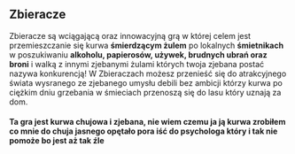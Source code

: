 ## Zbieracze

Zbieracze są wciągającą oraz innowacyjną grą w której celem jest przemieszczanie się kurwa **śmierdzącym żulem** po lokalnych **śmietnikach** w poszukiwaniu __alkoholu, papierosów, używek, brudnych ubrań oraz broni__ i walką z innymi zjebanymi żulami których twoja zjebana postać nazywa konkurencją! W Zbieraczach możesz przenieść się do atrakcyjnego świata wysranego ze zjebanego umysłu debili bez ambicji którzy kurwa po ciężkim dniu grzebania w śmieciach przenoszą się do lasu który uznają za dom.

#### Ta gra jest kurwa chujowa i zjebana, nie wiem czemu ja ją kurwa zrobiłem co mnie do chuja jasnego opętało pora iść do psychologa który i tak nie pomoże bo jest aż tak źle
